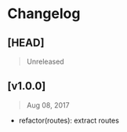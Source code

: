 # Changelog

## [HEAD]
> Unreleased

## [v1.0.0]
> Aug 08, 2017

* refactor(routes): extract routes
